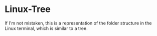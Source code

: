 # Linux-Tree
If I'm not mistaken, this is a representation of the folder structure in the Linux terminal, which is similar to a tree.
